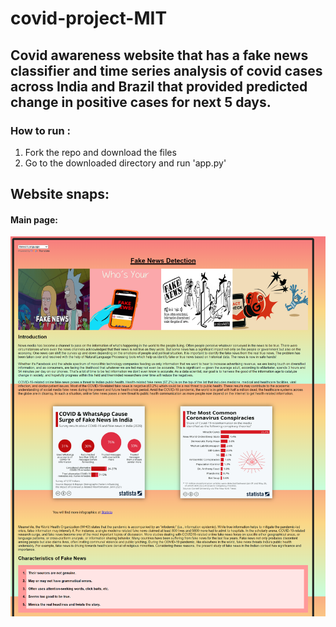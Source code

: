 # covid-project-MIT

## Covid awareness website that has a fake news classifier and time series analysis of covid cases across India and Brazil that provided predicted change in positive cases for next 5 days.

### How to run :

1) Fork the repo and download the files
2) Go to the downloaded directory and run 'app.py' 

## Website snaps:

#### Main page: 
![alt text](https://github.com/Novid-Patsham/covid-project-MIT/blob/main/website%20snaps/Main%20page%201.png)
